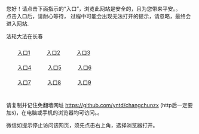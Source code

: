 您好！请点击下面指示的“入口”，浏览此网站是安全的，且为您带来平安。。 <br/>
点击入口后，请耐心等待， 过程中可能会出现无法打开的提示，请忽略，最终会进入网站. </br>

法轮大法在长春<br/>
<div style="padding:10px"><a style="margin:20px" target="_blank" href="https://dpp3bz0edpzul.cloudfront.net/2Qpsp?mwtqim" id="ccLink1" rel="nofollow">入口1</a> <a target="_blank" style="margin:20px" href="https://d11f0igmdvrh31.cloudfront.net/2Qpsp?klfqbxf" id="ccLink2" rel="nofollow">入口2</a> <a style="margin:20px" target="_blank" href="https://d2gsxi6rtb7b4d.cloudfront.net/2Qpsp?pczhuue" id="ccLink3" rel="nofollow">入口3</a></div>

<div style="padding:10px" ><a style="margin:20px" target="_blank" href="https://dpp3bz0edpzul.cloudfront.net/2Qpsp?mwtqim" id="ccLink4" rel="nofollow">入口4</a> <a style="margin:20px" href="https://d11f0igmdvrh31.cloudfront.net/2Qpsp?klfqbxf" target="_blank" id="ccLink5" rel="nofollow">入口5</a> <a style="margin:20px" href="https://d2gsxi6rtb7b4d.cloudfront.net/2Qpsp?pczhuue" target="_blank" id="ccLink6" rel="nofollow">入口6</a></div>

<div style="padding:10px"><a style="margin:20px" target="_blank" href="https://dpp3bz0edpzul.cloudfront.net/2Qpsp?mwtqim" id="ccLink7" rel="nofollow">入口7</a> <a style="margin:20px" href="https://d11f0igmdvrh31.cloudfront.net/2Qpsp?klfqbxf" target="_blank" id="ccLink8" rel="nofollow">入口8</a> <a style="margin:20px" target="_blank" href="https://d2gsxi6rtb7b4d.cloudfront.net/2Qpsp?pczhuue" id="ccLink9" rel="nofollow">入口9</a></div>

<br/>



请复制并记住免翻墙网址 https://github.com/yntd/changchunzx (http后一定要加s)，在电脑或手机的浏览器均可访问。。<br/>

微信如提示停止访问该网页，须先点击右上角，选择浏览器打开。
